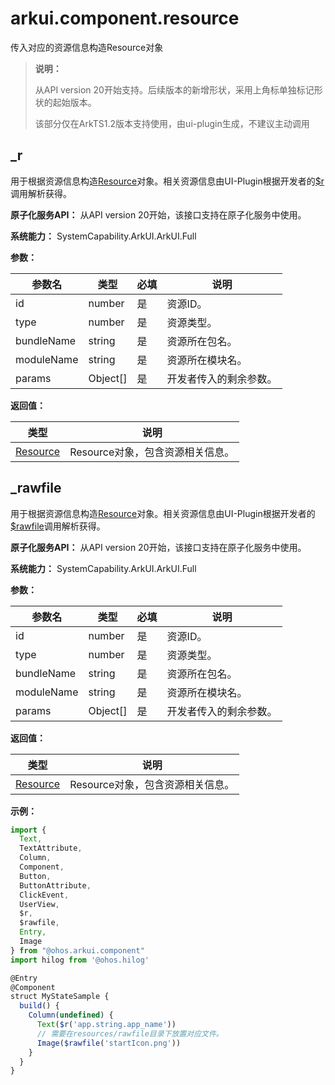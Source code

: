 # arkui.component.resource

传入对应的资源信息构造Resource对象

> **说明：**
>
> 从API version 20开始支持。后续版本的新增形状，采用上角标单独标记形状的起始版本。
>
> 该部分仅在ArkTS1.2版本支持使用，由ui-plugin生成，不建议主动调用

## _r

用于根据资源信息构造[Resource](../apis-localization-kit/js-apis-resource-manager.md#resourcemanager)对象。相关资源信息由UI-Plugin根据开发者的[$r](../../quick-start/resource-categories-and-access.md)调用解析获得。

**原子化服务API：** 从API version 20开始，该接口支持在原子化服务中使用。

**系统能力：** SystemCapability.ArkUI.ArkUI.Full

**参数：**

| 参数名     | 类型     | 必填 | 说明                   |
| ---------- | -------- | ---- | ---------------------- |
| id         | number   | 是   | 资源ID。               |
| type       | number   | 是   | 资源类型。             |
| bundleName | string   | 是   | 资源所在包名。         |
| moduleName | string   | 是   | 资源所在模块名。       |
| params     | Object[] | 是   | 开发者传入的剩余参数。 |

**返回值：**

| 类型                                                                             | 说明                             |
| -------------------------------------------------------------------------------- | -------------------------------- |
| [Resource](../apis-localization-kit/js-apis-resource-manager.md#resourcemanager) | Resource对象，包含资源相关信息。 |

## _rawfile

用于根据资源信息构造[Resource](../apis-localization-kit/js-apis-resource-manager.md#resourcemanager)对象。相关资源信息由UI-Plugin根据开发者的[$rawfile](../../quick-start/resource-categories-and-access.md)调用解析获得。

**原子化服务API：** 从API version 20开始，该接口支持在原子化服务中使用。

**系统能力：** SystemCapability.ArkUI.ArkUI.Full

**参数：**

| 参数名     | 类型     | 必填 | 说明                   |
| ---------- | -------- | ---- | ---------------------- |
| id         | number   | 是   | 资源ID。               |
| type       | number   | 是   | 资源类型。             |
| bundleName | string   | 是   | 资源所在包名。         |
| moduleName | string   | 是   | 资源所在模块名。       |
| params     | Object[] | 是   | 开发者传入的剩余参数。 |

**返回值：**

| 类型                                                                             | 说明                             |
| -------------------------------------------------------------------------------- | -------------------------------- |
| [Resource](../apis-localization-kit/js-apis-resource-manager.md#resourcemanager) | Resource对象，包含资源相关信息。 |

**示例：**

```ts
import {
  Text,
  TextAttribute,
  Column,
  Component,
  Button,
  ButtonAttribute,
  ClickEvent,
  UserView,
  $r,
  $rawfile,
  Entry,
  Image
} from "@ohos.arkui.component"
import hilog from '@ohos.hilog'

@Entry
@Component
struct MyStateSample {
  build() {
    Column(undefined) {
      Text($r('app.string.app_name'))
      // 需要在resources/rawfile目录下放置对应文件。
      Image($rawfile('startIcon.png'))
    }
  }
}

```
